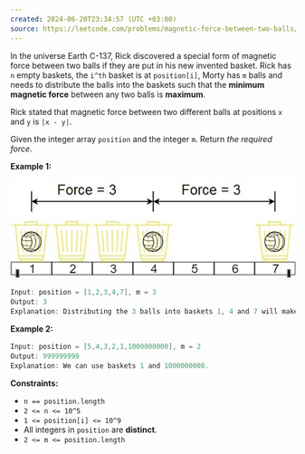 ```yaml
---
created: 2024-06-20T23:34:57 (UTC +03:00)
source: https://leetcode.com/problems/magnetic-force-between-two-balls/description/?envType=daily-question&envId=2024-06-20
---
```

In the universe Earth C-137, Rick discovered a special form of magnetic force between two balls if they are put in his new invented basket. Rick has `n` empty baskets, the `i^th` basket is at `position[i]`, Morty has `m` balls and needs to distribute the balls into the baskets such that the **minimum magnetic force** between any two balls is **maximum**.

Rick stated that magnetic force between two different balls at positions `x` and `y` is `|x - y|`.

Given the integer array `position` and the integer `m`. Return _the required force_.


**Example 1:**

![img.png](img.png)

``` Java
Input: position = [1,2,3,4,7], m = 3
Output: 3
Explanation: Distributing the 3 balls into baskets 1, 4 and 7 will make the magnetic force between ball pairs [3, 3, 6]. The minimum magnetic force is 3. We cannot achieve a larger minimum magnetic force than 3.
```


**Example 2:**

``` Java
Input: position = [5,4,3,2,1,1000000000], m = 2
Output: 999999999
Explanation: We can use baskets 1 and 1000000000.
```


**Constraints:**

-   `n == position.length`
-   `2 <= n <= 10^5`
-   `1 <= position[i] <= 10^9`
-   All integers in `position` are **distinct**.
-   `2 <= m <= position.length`
